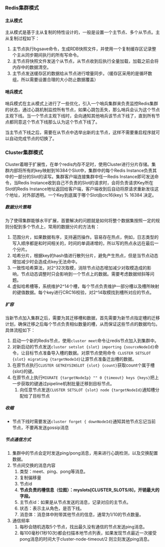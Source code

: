 ### Redis集群模式

#### 主从模式

主从模式是基于主从复制的特性设计的，一般是设置一个主节点、多个从节点。主从复制过程如下：

1. 主节点执行bgsave命令，生成RDB快照文件，并使用一个复制缓存区记录整个主从同步期间执行的所有写命令。
2. 主节点将快照文件发送个从节点，从节点收到后执行全量加载，加载之前会将内存中的数据清空。
3. 主节点发送缓存区的数据给从节点进行增量同步。（缓存区采用的是循环数组，所以需要设置合理的大小防止数据覆盖）

#### 哨兵模式

哨兵模式在主从模式上进行了一些优化，引入一个哨兵集群来负责监控Redis集群的状态，通过心跳机制监控所有节点，如果心跳包丢失，那么哨兵会认为这个节点主观下线。当一个节点主观下线时，会向通知其他哨兵该节点下线了，直到所有节点都同意这个节点下线那么认为这个节点下线了。

当主节点下线之后，需要在从节点中选举出新的主节点，这样不需要重启程序就可以自动完成节点的切换了。

### Cluster集群模式

Cluster着眼于扩展性，在单个redis内存不足时，使用Cluster进行分片存储。集群内部将所有的key映射到16384个Slot中，集群中的每个Redis Instance负责其中的一部分的Slot的读写。集群客户端连接集群中任一Redis Instance即可发送命令，当Redis Instance收到自己不负责的Slot的请求时，会将负责请求Key所在Slot的Redis Instance地址返回给客户端，客户端收到后自动将原请求重新发往这个地址，对外部透明。一个Key到底属于哪个Slot由crc16(key) % 16384 决定。

##### 数据分片策略

为了使得集群能够水平扩展，首要解决的问题就是如何将整个数据集按照一定的规则分配到多个节点上，常用的数据分片的方法有：

1. 范围分片，如果数据有序，支持遍历操作。容易存在热点，例如，日志类型的写入顺序都是和时间相关的，时间的单调递增的，所以写的热点永远在最后一个分片。
2. 哈希分片，根据key的hash值进行散列分片，避免产生热点，但是当节点动态增加减少时会造成点key无法命中。
3. 一致性哈希算法，对2^32次取模，消除节点动态增加减少对取模造成的影响，节点动态调整时只会影响到一个节点上的数据。需要考虑数据倾斜等问题。
4. 虚拟哈希槽等，系统维护2^14个槽，每个节点负责维护一部分槽以及槽所映射的键值数据。每个key进行CRC16校验，对2^14取模找到槽所对应的节点。

##### 扩容

当新节点加入集群之后，需要为其迁移槽和数据，首先需要为新节点指定槽的迁移计划，确保迁移之后每个节点负责相似数量的槽，从而保证这些节点的数据均匀。具体流程如下：

1. 启动一个新的Redis节点，使用`cluster meet`命令让redis节点加入到集群中。
2. 对新启动的节点发送`cluster setslot {slot} importing {sourceNodeId}`命令，让目标节点准备导入槽的数据。对原节点使用命令` CLUSTER SETSLOT {slot} migrating {targetNodeId}`让源节点准备迁出槽的数据。
3. 在原节点执行`CLUSTER GETKEYSINSLOT {slot} {count}`获取count个属于槽{slot}的键。
4. 在原节点上执行`MIGRATE {targetNodeIp} "" 0 {timeout} keys {keys}`把上一步获取的键通过pipeline机制批量迁移到目标节点。
   1. 向任意节点发送`CLUSTER SETSLOT {slot} node {targetNodeId}`通知槽分配给了目标节点

##### 收缩

- 节点下线时需要发送`cluster forget { downNodeId}`通知其他节点忘记当前节点，不要再发送gossip消息

##### 节点通信方式

1. 集群中的节点会定时发送ping/pong消息，用来进行心跳检测，以及交换配置数据。
2. 节点间交换的消息内容
   1. 类型：meet、ping、pong等消息。
   2. 复制偏移量
   3. 节点id
   4. **节点负责的槽信息（位图）：myslots[CLUSTER_SLOTS/8]，开销最大的字段。**
   5. 主节点id：如果是从节点发送的消息，记录对应的主节点。
   6. 状态：表示主从角色，是否下线。
   7. 消息体：消息体中附带其他节点的信息，通常为1/10的节点数量。
3. 通信频率
   1. 每秒会随机选取5个节点，找出最久没有通信的节点发送ping消息。
   2. 每100毫秒(1秒10次)都会扫描本地节点列表，如果发现节点最近一次接受pong消息的时间大于cluster-node-timeout/2 则立刻发送ping消息。





